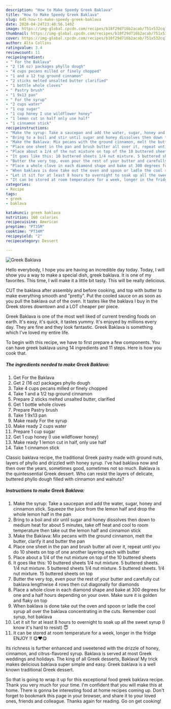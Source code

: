 ```yaml
---
description: "How to Make Speedy Greek Baklava"
title: "How to Make Speedy Greek Baklava"
slug: 645-how-to-make-speedy-greek-baklava
date: 2020-04-24T23:40:56.140Z
image: https://img-global.cpcdn.com/recipes/b10f29d716b2acab/751x532cq70/greek-baklava-recipe-main-photo.jpg
thumbnail: https://img-global.cpcdn.com/recipes/b10f29d716b2acab/751x532cq70/greek-baklava-recipe-main-photo.jpg
cover: https://img-global.cpcdn.com/recipes/b10f29d716b2acab/751x532cq70/greek-baklava-recipe-main-photo.jpg
author: Alta Collins
ratingvalue: 3.4
reviewcount: 11
recipeingredient:
- " For the Baklava"
- "2 (16 oz) packages phyllo dough"
- "4 cups pecans milled or finely chopped"
- "1 and a 12 tsp ground cinnamon"
- "2 sticks melted unsalted butter clarified"
- "1 bottle whole cloves"
- " Pastry brush"
- "1 9x13 pan"
- " For the syrup"
- "2 cups water"
- "1 cup sugar"
- "1 cup honey I use wildflower honey"
- "1 lemon cut in half only use half"
- "1 cinnamon stick"
recipeinstructions:
- "Make the syrup: Take a saucepan and add the water, sugar, honey and cinnamon stick. Squeeze the juice from the lemon half and drop the whole lemon half in the pan"
- "Bring to a boil and stir until sugar and honey dissolves then down to medium heat for about 5 minutes, take off heat and cool to room temperature then take out the lemon half and cinnamon stick"
- "Make the Baklava: Mix pecans with the ground cinnamon, melt the butter, clarify it and butter the pan"
- "Place one sheet in the pan and brush butter all over it, repeat until you do 10 sheets on top of one another layering each with butter"
- "Place about a 1/4 of the nut mixture on top of the 10 buttered sheets"
- "It goes like this: 10 buttered sheets 1/4 nut mixture. 5 buttered sheets. 1/4 nut mixture. 5 buttered sheets 1/4 nut mixture. 5 buttered sheets. 1/4 nut mixture. 15 buttered sheets on top"
- "Butter the very top, even pour the rest of your butter and carefully cut baklava lengthwise 4 rows then cut diagonally for diamonds"
- "Place a whole clove in each diamond shape and bake at 300 degrees for one and a half hours depending on your oven. Make sure it is golden and flaky on top"
- "When baklava is done take out the oven and spoon or ladle the cool syrup all over the baklava concentrating in the cuts. Remember cool syrup, hot baklava"
- "Let it sit for at least 8 hours to overnight to soak up all the sweet syrup (I know it&#39;s hard to resist) 😇"
- "It can be stored at room temperature for a week, longer in the fridge ENJOY !! 😋❤️😋"
categories:
- Recipe
tags:
- greek
- baklava

katakunci: greek baklava 
nutrition: 160 calories
recipecuisine: American
preptime: "PT35M"
cooktime: "PT34M"
recipeyield: "2"
recipecategory: Dessert

---
```



![Greek Baklava](https://img-global.cpcdn.com/recipes/b10f29d716b2acab/751x532cq70/greek-baklava-recipe-main-photo.jpg)

Hello everybody, I hope you are having an incredible day today. Today, I will show you a way to make a special dish, greek baklava. It is one of my favorites. This time, I will make it a little bit tasty. This will be really delicious.

CUT the baklava after assembly and before cooking, and top with butter to make everything smooth and &#34;pretty&#34;. Put the cooled sauce on as soon as you pull the baklava out of the oven. It tastes like the baklava I buy in the Greek stores downtown and a LOT cheaper per piece.

Greek Baklava is one of the most well liked of current trending foods on earth. It's easy, it's quick, it tastes yummy. It's enjoyed by millions every day. They are fine and they look fantastic. Greek Baklava is something which I've loved my entire life.


To begin with this recipe, we have to first prepare a few components. You can have greek baklava using 14 ingredients and 11 steps. Here is how you cook that.

<!--inarticleads1-->

##### The ingredients needed to make Greek Baklava:

1. Get  For the Baklava
1. Get 2 (16 oz) packages phyllo dough
1. Take 4 cups pecans milled or finely chopped
1. Take 1 and a 1/2 tsp ground cinnamon
1. Prepare 2 sticks melted unsalted butter, clarified
1. Get 1 bottle whole cloves
1. Prepare  Pastry brush
1. Take 1 9x13 pan
1. Make ready  For the syrup
1. Make ready 2 cups water
1. Prepare 1 cup sugar
1. Get 1 cup honey (I use wildflower honey)
1. Make ready 1 lemon cut in half, only use half
1. Take 1 cinnamon stick


Classic baklava recipe, the traditional Greek pastry made with ground nuts, layers of phyllo and drizzled with honey syrup. I&#39;ve had baklava now and then over the years, sometimes good, sometimes not so much. Baklava is the quintessential Greek dessert. Who can resist the layers of delicate, buttered phyllo dough filled with cinnamon and walnuts? 

<!--inarticleads2-->

##### Instructions to make Greek Baklava:

1. Make the syrup: Take a saucepan and add the water, sugar, honey and cinnamon stick. Squeeze the juice from the lemon half and drop the whole lemon half in the pan
1. Bring to a boil and stir until sugar and honey dissolves then down to medium heat for about 5 minutes, take off heat and cool to room temperature then take out the lemon half and cinnamon stick
1. Make the Baklava: Mix pecans with the ground cinnamon, melt the butter, clarify it and butter the pan
1. Place one sheet in the pan and brush butter all over it, repeat until you do 10 sheets on top of one another layering each with butter
1. Place about a 1/4 of the nut mixture on top of the 10 buttered sheets
1. It goes like this: 10 buttered sheets 1/4 nut mixture. 5 buttered sheets. 1/4 nut mixture. 5 buttered sheets 1/4 nut mixture. 5 buttered sheets. 1/4 nut mixture. 15 buttered sheets on top
1. Butter the very top, even pour the rest of your butter and carefully cut baklava lengthwise 4 rows then cut diagonally for diamonds
1. Place a whole clove in each diamond shape and bake at 300 degrees for one and a half hours depending on your oven. Make sure it is golden and flaky on top
1. When baklava is done take out the oven and spoon or ladle the cool syrup all over the baklava concentrating in the cuts. Remember cool syrup, hot baklava
1. Let it sit for at least 8 hours to overnight to soak up all the sweet syrup (I know it&#39;s hard to resist) 😇
1. It can be stored at room temperature for a week, longer in the fridge ENJOY !! 😋❤️😋


Its richness is further enhanced and sweetened with the drizzle of honey, cinnamon, and citrus-flavored syrup. Baklava is served at most Greek weddings and holidays. The king of all Greek desserts, Baklava! My trick makes delicious baklava super simple and easy. Greek baklava is a well known traditional Greek dessert. 

So that is going to wrap it up for this exceptional food greek baklava recipe. Thank you very much for your time. I'm confident that you will make this at home. There is gonna be interesting food at home recipes coming up. Don't forget to bookmark this page in your browser, and share it to your loved ones, friends and colleague. Thanks again for reading. Go on get cooking!
